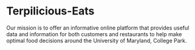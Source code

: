 # Terpilicious-Eats
Our mission is to offer an informative online platform that provides useful data and information for both customers and restaurants to help make optimal food decisions around the University of Maryland, College Park.
